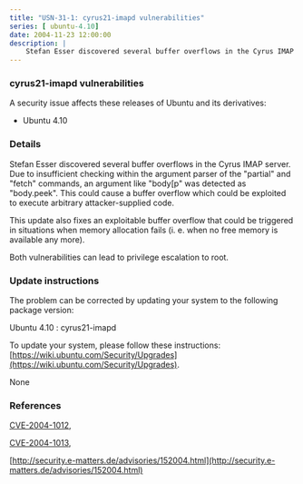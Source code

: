 ```yaml
---
title: "USN-31-1: cyrus21-imapd vulnerabilities"
series: [ ubuntu-4.10]
date: 2004-11-23 12:00:00
description: |
    Stefan Esser discovered several buffer overflows in the Cyrus IMAP server. Due to insufficient checking within the argument parser of the &quot;partial&quot; and &quot;fetch&quot; commands, an argument like &quot;body[p&quot; was detected as &quot;body.peek&quot;. This could cause a buffer overflow which could be exploited to execute arbitrary attacker-supplied code.
--- 
```

 
### cyrus21-imapd vulnerabilities

A security issue affects these releases of Ubuntu and its derivatives:

* Ubuntu 4.10

### Details

Stefan Esser discovered several buffer overflows in the Cyrus IMAP server. Due to insufficient checking within the argument parser of the &quot;partial&quot; and &quot;fetch&quot; commands, an argument like &quot;body[p&quot; was detected as &quot;body.peek&quot;. This could cause a buffer overflow which could be exploited to execute arbitrary attacker-supplied code.

This update also fixes an exploitable buffer overflow that could be triggered in situations when memory allocation fails (i. e. when no free memory is available any more).

Both vulnerabilities can lead to privilege escalation to root.

### Update instructions

The problem can be corrected by updating your system to the following package version:

Ubuntu 4.10
 : cyrus21-imapd 

To update your system, please follow these instructions: [https://wiki.ubuntu.com/Security/Upgrades](https://wiki.ubuntu.com/Security/Upgrades).

None

### References

 [CVE-2004-1012](http://people.ubuntu.com/~ubuntu-security/cve/CVE-2004-1012), 

 [CVE-2004-1013](http://people.ubuntu.com/~ubuntu-security/cve/CVE-2004-1013), 

 [http://security.e-matters.de/advisories/152004.html](http://security.e-matters.de/advisories/152004.html)
 
